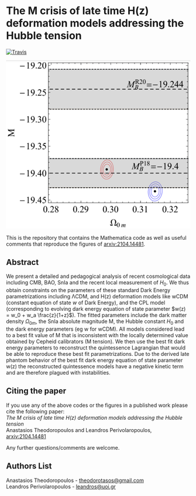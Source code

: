 # The M crisis of late time H(z) deformation models addressing the Hubble tension

[![Travis](https://img.shields.io/badge/language-Mathematica-green.svg)]()

<p align="center">
<img src="preview.png" width="700" title="preview" />
</p>

This is the repository that contains the Mathematica code as well as useful comments that reproduce the figures of [arxiv:2104.14481](https://arxiv.org/abs/2104.14481).

## Abstract
We present a detailed and pedagogical analysis of recent cosmological  data including CMB, BAO,  SnIa and the recent local measurement of $H_0$. We thus obtain constraints on the parameters of these standard Dark Energy parametrizations
including ΛCDM, and H(z) deformation models like wCDM (constant equation of state $w$ of  Dark Energy), and the CPL model (corresponding to evolving dark energy equation of state parameter $w(z) = w_0 + w_a \frac{z}{1+z}$). The fitted parameters include the dark matter density $\Omega_{0m}$, the SnIa absolute magnitude M, the Hubble constant $H_0$  and the dark energy parameters (eg w for wCDM). All models considered  lead to a best fit value of M that is inconsistent with the locally determined value obtained by Cepheid calibrators (M tension). We then use the best fit dark energy parameters to reconstruct the quintessence Lagrangian that would be able to reproduce these best fit parametrizations. Due to the derived late phantom behavior of the best fit dark energy equation of state parameter w(z) the reconstructed quintessence models have a negative kinetic term and are therefore plagued with instabilities. 

## Citing the paper 
If you use any of the above codes or the figures in a published work please cite the following paper:
<br>*The M crisis of late time H(z) deformation models addressing the Hubble tension*
<br>Anastasios Theodoropoulos and Leandros Perivolaropoulos, [arxiv:2104.14481](https://arxiv.org/abs/2104.14481)

Any further questions/comments are welcome.


## Authors List
Anastasios Theodoropoulos - <theodorotasos@gmail.com>
<br>Leandros Perivolaropoulos - <leandros@uoi.gr>

